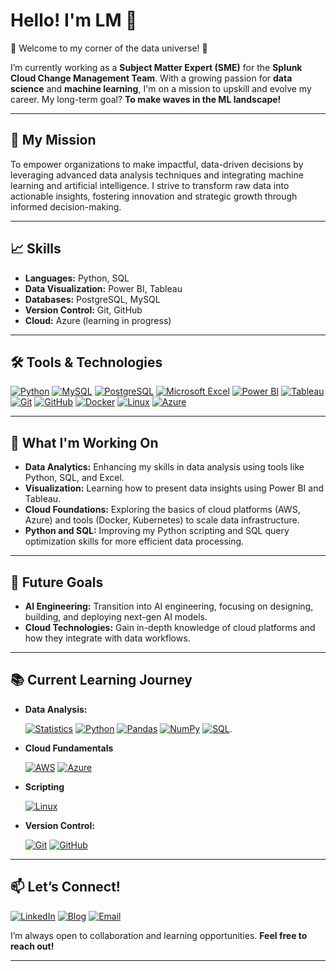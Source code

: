 # Hello! I'm LM 👋

🌟 Welcome to my corner of the data universe! 🌟

I’m currently working as a **Subject Matter Expert (SME)** for the **Splunk Cloud Change Management Team**. With a growing passion for **data science** and **machine learning**, I'm on a mission to upskill and evolve my career. My long-term goal? **To make waves in the ML landscape!**

---

## 🚀 My Mission
To empower organizations to make impactful, data-driven decisions by leveraging advanced data analysis techniques and integrating machine learning and artificial intelligence. I strive to transform raw data into actionable insights, fostering innovation and strategic growth through informed decision-making.

---

## 📈 Skills
- **Languages:** Python, SQL
- **Data Visualization:** Power BI, Tableau
- **Databases:** PostgreSQL, MySQL
- **Version Control:** Git, GitHub
- **Cloud:** Azure (learning in progress)

---

## 🛠️ Tools & Technologies
[![Python](https://img.shields.io/badge/Python-3776AB?style=for-the-badge&logo=python&logoColor=white)](https://www.python.org/)
[![MySQL](https://img.shields.io/badge/MySQL-4479A1?style=for-the-badge&logo=mysql&logoColor=white)](https://www.mysql.com/)
[![PostgreSQL](https://img.shields.io/badge/PostgreSQL-336791?style=for-the-badge&logo=postgresql&logoColor=white)](https://www.postgresql.org/)
[![Microsoft Excel](https://img.shields.io/badge/Microsoft_Excel-217346?style=for-the-badge&logo=microsoft-excel&logoColor=white)](https://www.microsoft.com/en-us/microsoft-365/excel)
[![Power BI](https://img.shields.io/badge/Power_BI-F2BD1D?style=for-the-badge&logo=powerbi&logoColor=black)](https://powerbi.microsoft.com/)
[![Tableau](https://img.shields.io/badge/Tableau-E97627?style=for-the-badge&logo=tableau&logoColor=white)](https://www.tableau.com/)
[![Git](https://img.shields.io/badge/Git-F05032?style=for-the-badge&logo=git&logoColor=white)](https://git-scm.com/)
[![GitHub](https://img.shields.io/badge/GitHub-181717?style=for-the-badge&logo=github&logoColor=white)](https://github.com/)
[![Docker](https://img.shields.io/badge/Docker-2496ED?style=for-the-badge&logo=docker&logoColor=white)](https://www.docker.com/)
[![Linux](https://img.shields.io/badge/Linux-FCC624?style=for-the-badge&logo=linux&logoColor=black)](https://www.linux.org/)
[![Azure](https://img.shields.io/badge/Azure-0078D4?style=for-the-badge&logo=microsoftazure&logoColor=white)](https://azure.microsoft.com/)

---

## 🔭 What I'm Working On
- **Data Analytics:** Enhancing my skills in data analysis using tools like Python, SQL, and Excel.
- **Visualization:** Learning how to present data insights using Power BI and Tableau.
- **Cloud Foundations:** Exploring the basics of cloud platforms (AWS, Azure) and tools (Docker, Kubernetes) to scale data infrastructure.
- **Python and SQL:** Improving my Python scripting and SQL query optimization skills for more efficient data processing.

---

## 🎯 Future Goals
- **AI Engineering:** Transition into AI engineering, focusing on designing, building, and deploying next-gen AI models.
- **Cloud Technologies:** Gain in-depth knowledge of cloud platforms and how they integrate with data workflows.

---

## 📚 Current Learning Journey
- **Data Analysis:**
  
  [![Statistics](https://img.shields.io/badge/Statistics-0072B1?style=for-the-badge&logo=statistics&logoColor=white)](https://en.wikipedia.org/wiki/Statistics) 
  [![Python](https://img.shields.io/badge/Python-3776AB?style=for-the-badge&logo=python&logoColor=white)](https://www.python.org/) 
  [![Pandas](https://img.shields.io/badge/Pandas-150458?style=for-the-badge&logo=pandas&logoColor=white)](https://pandas.pydata.org/) 
  [![NumPy](https://img.shields.io/badge/NumPy-013243?style=for-the-badge&logo=numpy&logoColor=white)](https://numpy.org/) 
  [![SQL](https://img.shields.io/badge/SQL-003B57?style=for-the-badge&logo=sql&logoColor=white)](https://www.sql.org/).
- **Cloud Fundamentals**
  
  [![AWS](https://img.shields.io/badge/AWS-232F3E?style=for-the-badge&logo=amazonaws&logoColor=white)](https://aws.amazon.com/)
  [![Azure](https://img.shields.io/badge/Azure-0078D4?style=for-the-badge&logo=microsoftazure&logoColor=white)](https://azure.microsoft.com/)
- **Scripting**
  
  [![Linux](https://img.shields.io/badge/Linux-FCC624?style=for-the-badge&logo=linux&logoColor=black)](https://www.linux.org/)
- **Version Control:**
  
  [![Git](https://img.shields.io/badge/Git-F05032?style=for-the-badge&logo=git&logoColor=white)](https://git-scm.com/)
  [![GitHub](https://img.shields.io/badge/GitHub-181717?style=for-the-badge&logo=github&logoColor=white)](https://github.com/)

---

## 📫 Let’s Connect!
[![LinkedIn](https://img.shields.io/badge/LinkedIn-0A66C2?style=for-the-badge&logo=linkedin&logoColor=white)](https://www.linkedin.com/in/lmahial/)
[![Blog](https://img.shields.io/badge/Hashnode-4B8BBE?style=for-the-badge&logo=hashnode&logoColor=white)](https://tddbylm.hashnode.dev/)
[![Email](https://img.shields.io/badge/Email-D14836?style=for-the-badge&logo=gmail&logoColor=white)](mailto:lm.datadev.10@gmail.com)

I’m always open to collaboration and learning opportunities. **Feel free to reach out!**

---
